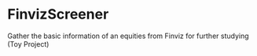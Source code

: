 # FinvizScreener
Gather the basic information of an equities from Finviz for further studying (Toy Project)
